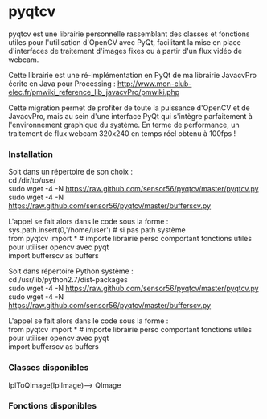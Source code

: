 pyqtcv
======

pyqtcv est une librairie personnelle rassemblant des classes et fonctions utiles pour l'utilisation d'OpenCV avec PyQt, facilitant la mise en place d'interfaces de traitement d'images fixes ou à partir d'un flux vidéo de webcam. 

Cette librairie est une ré-implémentation en PyQt de ma librairie JavacvPro écrite en Java pour Processing : 
http://www.mon-club-elec.fr/pmwiki_reference_lib_javacvPro/pmwiki.php

Cette migration permet de profiter de toute la puissance d'OpenCV et de JavacvPro, mais au sein d'une interface PyQt qui s'intègre parfaitement à l'environnement graphique du système. 
En terme de performance, un traitement de flux webcam 320x240 en temps réel obtenu à 100fps !

### Installation 

Soit dans un répertoire de son choix :   
cd /dir/to/use/   
sudo wget -4 -N https://raw.github.com/sensor56/pyqtcv/master/pyqtcv.py   
sudo wget -4 -N https://raw.github.com/sensor56/pyqtcv/master/bufferscv.py


L'appel se fait alors dans le code sous la forme :   
sys.path.insert(0,'/home/user') # si pas path système   
from pyqtcv import * # importe librairie perso comportant fonctions utiles pour utiliser opencv avec pyqt   
import bufferscv as buffers 

Soit dans répertoire Python système :   
cd /usr/lib/python2.7/dist-packages   
sudo wget -4 -N https://raw.github.com/sensor56/pyqtcv/master/pyqtcv.py   
sudo wget -4 -N https://raw.github.com/sensor56/pyqtcv/master/bufferscv.py


L'appel se fait alors dans le code sous la forme :   
from pyqtcv import * # importe librairie perso comportant fonctions utiles pour utiliser opencv avec pyqt   
import bufferscv as buffers 

### Classes disponibles 
IplToQImage(IplImage)--> QImage

### Fonctions disponibles 

